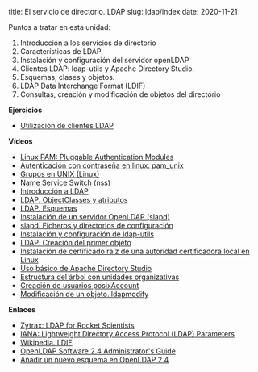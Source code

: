 title: El servicio de directorio. LDAP
slug: ldap/index
date: 2020-11-21

Puntos a tratar en esta unidad:

1. Introducción a los servicios de directorio
1. Características de LDAP
1. Instalación y configuración del servidor openLDAP
1. Clientes LDAP: ldap-utils y Apache Directory Studio.
1. Esquemas, clases y objetos.
1. LDAP Data Interchange Format (LDIF)
1. Consultas, creación y modificación de objetos del directorio

**Ejercicios**

* [Utilización de clientes LDAP]({filename}./ejercicios-clientes.md)

**Vídeos**

* [Linux PAM: Pluggable Authentication Modules](https://youtu.be/qpafDqykmss)
* [Autenticación con contraseña en linux: pam_unix](https://youtu.be/Vzqbx4A2zcQ)
* [Grupos en UNIX (Linux)](https://youtu.be/Kxa8n3Go4qM)
* [Name Service Switch (nss)](https://youtu.be/0tV6OXzzUtw)
* [Introducción a LDAP](https://youtu.be/v8mMiQCahok)
* [LDAP. ObjectClasses y atributos](https://youtu.be/Y5UQV3JuYCc)
* [LDAP. Esquemas](https://youtu.be/cAeNipgLlFo)
* [Instalación de un servidor OpenLDAP (slapd)](https://youtu.be/B_A5rMOrTds)
* [slapd. Ficheros y directorios de configuración](https://youtu.be/S8BBU_RqHvk)
* [Instalación y configuración de ldap-utils](https://youtu.be/Os7SSsqlltc)
* [LDAP. Creación del primer objeto](https://youtu.be/PBucREz-nmU)
* [Instalación de certificado raíz de una autoridad certificadora local en Linux](https://youtu.be/SCbvSur43L8)
* [Uso básico de Apache Directory Studio](https://youtu.be/cbHQ1D0AGe8)
* [Estructura del árbol con unidades organizativas](https://youtu.be/z92ga7WWvdM)
* [Creación de usuarios posixAccount](https://youtu.be/sbSGIvQNzn0)
* [Modificación de un objeto. ldapmodify](https://youtu.be/P8H_F6Hn2Bk)

**Enlaces**

* [Zytrax: LDAP for Rocket Scientists](http://zytrax.com/books/ldap/)
* [IANA: Lightweight Directory Access Protocol (LDAP) Parameters](https://www.iana.org/assignments/ldap-parameters/ldap-parameters.xhtml)
* [Wikipedia. LDIF](https://en.wikipedia.org/wiki/LDAP_Data_Interchange_Format)
* [OpenLDAP Software 2.4 Administrator's Guide](http://www.openldap.org/doc/admin24/)
* [Añadir un nuevo esquema en OpenLDAP 2.4](https://albertomolina.wordpress.com/2010/12/02/anadir-un-nuevo-esquema-en-openldap-2-4/)
